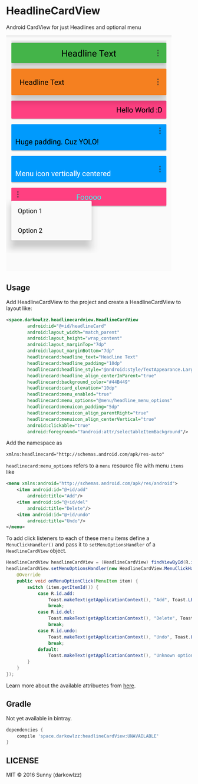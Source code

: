 # HeadlineCardView
Android CardView for just Headlines and optional menu

![Demo](/images/demo-screenshot.png)

## Usage

Add HeadlineCardView to the project and create a HeadlineCardView to layout like:

```xml
<space.darkowlzz.headlinecardview.HeadlineCardView
        android:id="@+id/headlineCard"
        android:layout_width="match_parent"
        android:layout_height="wrap_content"
        android:layout_marginTop="7dp"
        android:layout_marginBottom="7dp"
        headlinecard:headline_text="Headline Text"
        headlinecard:headline_padding="10dp"
        headlinecard:headline_style="@android:style/TextAppearance.Large"
        headlinecard:headline_align_centerInParent="true"
        headlinecard:background_color="#44B449"
        headlinecard:card_elevation="10dp"
        headlinecard:menu_enabled="true"
        headlinecard:menu_options="@menu/headline_menu_options"
        headlinecard:menuicon_padding="5dp"
        headlinecard:menuicon_align_parentRight="true"
        headlinecard:menuicon_align_centerVertical="true"
        android:clickable="true"
        android:foreground="?android:attr/selectableItemBackground"/>
```

Add the namespace as
```xml
xmlns:headlinecard="http://schemas.android.com/apk/res-auto"
```

`headlinecard:menu_options` refers to a `menu` resource file with menu `items` like
```xml
<menu xmlns:android="http://schemas.android.com/apk/res/android">
    <item android:id="@+id/add"
        android:title="Add"/>
    <item android:id="@+id/del"
        android:title="Delete"/>
    <item android:id="@+id/undo"
        android:title="Undo"/>
</menu>
```

To add click listeners to each of these menu items define a `MenuClickHandler()` and pass it to `setMenuOptionsHandler` of a `HeadlineCardView` object.
```java
HeadlineCardView headlineCardView = (HeadlineCardView) findViewById(R.id.headlineCard);
headlineCardView.setMenuOptionsHandler(new HeadlineCardView.MenuClickHandler() {
    @Override
    public void onMenuOptionClick(MenuItem item) {
        switch (item.getItemId()) {
            case R.id.add:
                Toast.makeText(getApplicationContext(), "Add", Toast.LENGTH_SHORT).show();
                break;
            case R.id.del:
                Toast.makeText(getApplicationContext(), "Delete", Toast.LENGTH_SHORT).show();
                break;
            case R.id.undo:
                Toast.makeText(getApplicationContext(), "Undo", Toast.LENGTH_SHORT).show();
                break;
            default:
                Toast.makeText(getApplicationContext(), "Unknown option", Toast.LENGTH_SHORT).show();
        }
    }
});
```

Learn more about the available attribuetes from [here](https://github.com/darkowlzz/HeadlineCardView/blob/master/headlinecardview/src/main/res/values/attr.xml).


## Gradle

Not yet available in bintray.

```groovy
dependencies {
    compile 'space.darkowlzz:headlineCardView:UNAVAILABLE'
}
```

## LICENSE

MIT &copy; 2016 Sunny (darkowlzz)
